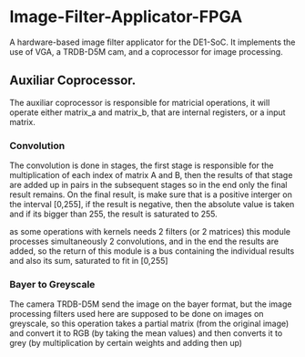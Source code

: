# Image-Filter-Applicator-FPGA
A hardware-based image filter applicator for the DE1-SoC. It implements the use of VGA, a TRDB-D5M cam, and a coprocessor for image processing.

## Auxiliar Coprocessor.
The auxiliar coprocessor is responsible for matricial operations, it will operate either matrix_a and matrix_b, that are internal registers, or a input matrix. 

### Convolution
The convolution is done in stages, the first stage is responsible for the multiplication of each index of matrix A and B, then the results of that stage are added up in pairs in the subsequent stages so in the end only the final result remains. On the final result, is make sure that is a positive interger on the interval [0,255], if the result is negative, then the absolute value is taken and if its bigger than 255, the result is saturated to 255.

as some operations with kernels needs 2 filters (or 2 matrices) this module processes simultaneously 2 convolutions, and in the end the results are added, so the return of this module is a bus containing the individual results and also its sum, saturated to fit in [0,255]

### Bayer to Greyscale
The camera TRDB-D5M send the image on the bayer format, but the image processing filters used here are supposed to be done on images on greyscale, so this operation takes a partial matrix (from the original image) and convert it to RGB (by taking the mean values) and then converts it to grey (by multiplication by certain weights and adding then up)